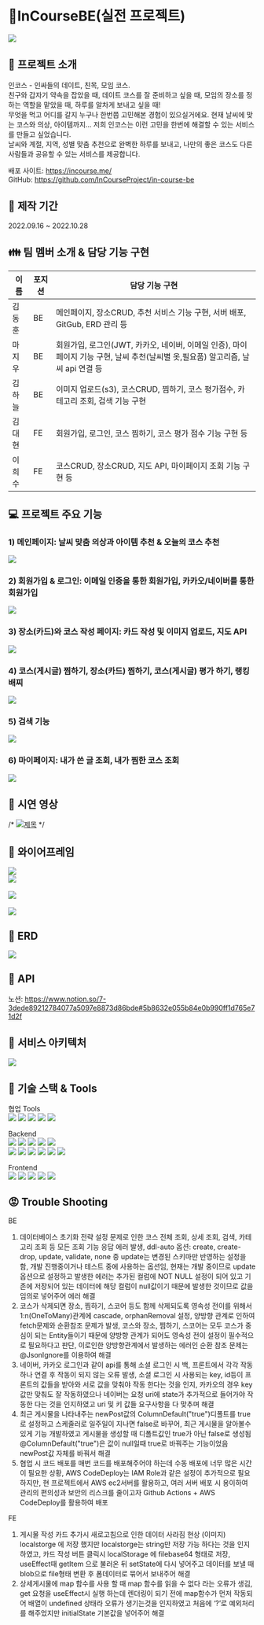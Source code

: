 # 📝InCourseBE(실전 프로젝트)   
<img src="https://user-images.githubusercontent.com/110077343/198350421-e607f10e-e4a4-49e7-a9dd-d6fc9dad2c09.jpg"></img><br/>  

📌 프로젝트 소개
------------- 
인코스 - 인싸들의 데이트, 친목, 모임 코스.    
친구와 갑자기 약속을 잡았을 때, 데이트 코스를 잘 준비하고 싶을 때, 모임의 장소를 정하는 역할을 맡았을 때, 하루를 알차게 보내고 싶을 때!  
무엇을 먹고 어디를 갈지 누구나 한번쯤 고민해본 경험이 있으실거에요. 
현재 날씨에 맞는 코스와 의상, 아이템까지... 저희 인코스는 이런 고민을 한번에 해결할 수 있는 서비스를 만들고 싶었습니다.  
날씨와 계절, 지역, 성별 맞춤 추천으로 완벽한 하루를 보내고, 나만의 좋은 코스도 다른 사람들과 공유할 수 있는 서비스를 제공합니다.

배포 사이트: https://incourse.me/  
GitHub: https://github.com/InCourseProject/in-course-be

:date: 제작 기간
-------------   
2022.09.16 ~ 2022.10.28 

:family: 팀 멤버 소개 & 담당 기능 구현
-------------   
|이름|포지션|담당 기능 구현|
|------|---|---|
|김동훈|BE|메인페이지, 장소CRUD, 추천 서비스 기능 구현, 서버 배포, GitGub, ERD 관리 등|
|마지우|BE|회원가입, 로그인(JWT, 카카오, 네이버, 이메일 인증), 마이페이지 기능 구현, 날씨 추천(날씨별 옷,필요품) 알고리즘, 날씨 api 연결  등|
|김하늘|BE|이미지 업로드(s3), 코스CRUD, 찜하기, 코스 평가점수, 카테고리 조회, 검색 기능 구현|
|김대현|FE|회원가입, 로그인, 코스 찜하기, 코스 평가 점수 기능 구현 등|
|이희수|FE|코스CRUD, 장소CRUD, 지도 API, 마이페이지 조회 기능 구현 등|

:computer: 프로젝트 주요 기능
-------------  
### 1) 메인페이지: 날씨 맞춤 의상과 아이템 추천 & 오늘의 코스 추천   
<img src="https://user-images.githubusercontent.com/110077343/198362950-d1467af3-881a-4d55-a1e6-ee5138171dfd.png"></img><br/>       
### 2) 회원가입 & 로그인: 이메일 인증을 통한 회원가입, 카카오/네이버를 통한 회원가입
<img src="https://user-images.githubusercontent.com/110077343/198349330-6db61e66-4cb4-4eb6-b87e-4e118cc0370b.jpg"></img><br/>     
### 3) 장소(카드)와 코스 작성 페이지: 카드 작성 및 이미지 업로드, 지도 API
<img src="https://user-images.githubusercontent.com/110077343/198349450-6195dc47-0d3a-4ce3-a428-0ba565637a00.jpg"></img><br/>  
### 4) 코스(게시글) 찜하기, 장소(카드) 찜하기, 코스(게시글) 평가 하기, 랭킹 배찌
<img src="https://user-images.githubusercontent.com/110077343/198362817-1d660a39-2931-4a6b-a933-5029fed0446e.png"></img><br/>     
### 5) 검색 기능
<img src="https://user-images.githubusercontent.com/110077343/198350233-c608ffe6-09cb-4586-b150-ce640fd030e7.jpg"></img><br/>      
### 6) 마이페이지: 내가 쓴 글 조회, 내가 찜한 코스 조회   
<img src="https://user-images.githubusercontent.com/110077343/198358995-b5f9043c-714e-4b05-97ba-1fc9fe70a68f.png"></img><br/>  

:movie_camera: 시연 영상
-------------  
/* [![제목](http://img.youtube.com/vi/유튜브썸네일.jpg)](https://www.youtube.com/watch?v=고유번호) */

:green_book: 와이어프레임
------------- 
<img src="https://user-images.githubusercontent.com/110077343/194228885-47af482a-5ab7-4dc7-aa79-4c0b2cdf06ba.png"></img><br/> 
<img src="https://user-images.githubusercontent.com/110077343/194229015-aa30c001-e99c-42e9-8c27-621d6b81d1d0.png"></img><br/>  
<img src="https://user-images.githubusercontent.com/110077343/194229116-226d747d-f463-43ee-87b9-31a6c3497142.png"></img><br/>  
<img src="https://user-images.githubusercontent.com/110077343/194229157-00f698b1-3036-4892-a880-41118112b11e.png"></img><br/>  

:blue_book: ERD
-------------
<img src="https://user-images.githubusercontent.com/110077343/198515914-17525309-4c2d-4425-8c0f-fbba0c9d3890.png"></img><br/>  

:orange_book: API
------------- 
노션: https://www.notion.so/7-3dede89212784077a5097e8873d86bde#5b8632e055b84e0b990ff1d765e71d2f

:ledger: 서비스 아키텍처
-------------
<img src="https://user-images.githubusercontent.com/110077343/198351688-680dc28f-3f0c-4e92-9797-8e84f726088c.png"></img><br/>  


:construction_worker: 기술 스택 & Tools
------------- 
협업 Tools       
<img src="https://img.shields.io/badge/Notion-000000?style=for-the-badge&logo=Notion&logoColor=white">
<img src="https://img.shields.io/badge/Google Sheets-34A853?style=for-the-badge&logo=Google Sheets&logoColor=white">
<img src="https://img.shields.io/badge/Git-F05032?style=for-the-badge&logo=Git&logoColor=white">
<img src="https://img.shields.io/badge/GitHub-181717?style=for-the-badge&logo=GitHub&logoColor=white">
<img src="https://img.shields.io/badge/Sourcetree-0052CC?style=for-the-badge&logo=Sourcetree&logoColor=white">     

Backend   
<img src="https://img.shields.io/badge/Java11-007396?style=for-the-badge&logo=Java11&logoColor=white">
<img src="https://img.shields.io/badge/Spring-6DB33F?style=for-the-badge&logo=Spring&logoColor=white">
<img src="https://img.shields.io/badge/Spring Boot-6DB33F?style=for-the-badge&logo=Spring Boot&logoColor=white">
<img src="https://img.shields.io/badge/Spring Security-6DB33F?style=for-the-badge&logo=Spring Security&logoColor=white">
<img src="https://img.shields.io/badge/JSON Web Tokens-000000?style=for-the-badge&logo=JSON Web Tokens&logoColor=white">  
<img src="https://img.shields.io/badge/Amazon EC2-FF9900?style=for-the-badge&logo=Amazon EC2&logoColor=white">
<img src="https://img.shields.io/badge/Ubuntu-E95420?style=for-the-badge&logo=Ubuntu&logoColor=white">
<img src="https://img.shields.io/badge/Amazon S3-569A31?style=for-the-badge&logo=Amazon S3&logoColor=white">
<img src="https://img.shields.io/badge/MySQL-4479A1?style=for-the-badge&logo=MySQL&logoColor=white"> 
<img src="https://img.shields.io/badge/IntelliJ IDEA-000000?style=for-the-badge&logo=IntelliJ IDEA&logoColor=white"> 
<img src="https://img.shields.io/badge/Postman-FF6C37?style=for-the-badge&logo=Postman&logoColor=white"> 


Frontend    
<img src="https://img.shields.io/badge/React-61DAFB?style=for-the-badge&logo=React&logoColor=white">
<img src="https://img.shields.io/badge/JavaScript-F7DF1E?style=for-the-badge&logo=JavaScript&logoColor=white">
<img src="https://img.shields.io/badge/Axios-5A29E4?style=for-the-badge&logo=Axios&logoColor=white">
<img src="https://img.shields.io/badge/Redux-764ABC?style=for-the-badge&logo=Redux&logoColor=white">
<img src="https://img.shields.io/badge/React Router-CA4245?style=for-the-badge&logo=React Router&logoColor=white">

        
          

:rage: Trouble Shooting
------------- 
BE  
1) 데이터베이스 초기화 전략 설정 문제로 인한 코스 전체 조회, 상세 조회,  검색, 카테고리 조회 등 모든 조회 기능 응답 에러 발생, ddl-auto 옵션: create, create-drop, update, validate, none 중 update는 변경된 스키마만 반영하는 설정을 함, 개발 진행중이거나 테스트 중에 사용하는 옵션임, 현재는 개발 중이므로 update옵션으로 설정하고 발생한 에러는 추가된 컬럼에 NOT NULL 설정이 되어 있고 기존에 저장되어 있는 데이터에 해당 컬럼이 null값이기 때문에 발생한 것이므로 값을 임의로 넣어주어 에러 해결
2) 코스가 삭제되면 장소, 찜하기, 스코어 등도 함께 삭제되도록 영속성 전이를 위해서 1:n(OneToMany)관계에 cascade, orphanRemoval 설정, 양방향 관계로 인하여 fetch문제와 순환참조 문제가 발생, 코스와 장소, 찜하기, 스코어는 모두 코스가 중심이 되는 Entity들이기 때문에 양방향 관계가 되어도 영속성 전이 설정이 필수적으로 필요하다고 판단, 이로인한 양방향관계에서 발생하는 에러인 순환 참조 문제는 @JsonIgnore를 이용하여 해결   
3) 네이버, 카카오 로그인과 같이 api를 통해 소셜 로그인 시 백, 프론트에서 각각 작동하나 연결 후 작동이 되지 않는 오류 발생, 소셜 로그인 시 사용되는 key, id등이 프론트의 값들을 받아와 서로 값을 맞춰야 작동 한다는 것을 인지, 카카오의 경우 key값만 맞춰도 잘 작동하였으나 네이버는 요청 uri에 state가 추가적으로 들어가야 작동한 다는 것을 인지하였고 uri 및 키 값들 요구사항을 다 맞추며 해결    
4) 최근 게시물을 나타내주는 newPost값의 ColumnDefault("true")디폴트를 true로 설정하고 스케줄러로 일주일이 지나면 false로 바꾸어, 최근 게시물을 알아볼수 있게 기능 개발하였고 게시물을 생성할 때 디폴트값인 true가 아닌 false로 생성됨 @ColumnDefault("true")은 값이 null일때 true로 바꿔주는 기능이었음 newPost값 자체를 바꿔서 해결   
5) 협업 시 코드 배포를 매번 코드를 배포해주어야 하는데 수동 배포에 너무 많은 시간이 필요한 상황, AWS CodeDeploy는 IAM Role과 같은 설정이 추가적으로 필요하지만, 현 프로젝트에서 AWS ec2서버를 활용하고, 여러 서버 배포 시 용이하여 관리의 편의성과 보안의 리스크를 줄이고자 Github Actions + AWS CodeDeploy를 활용하여 배포

   
FE  
1) 게시물 작성 카드 추가시 새로고침으로 인한 데이터 사라짐 현상 (이미지) localstorge 에 저장 했지만 localstorge는 string만 저장 가능 하다는 것을 인지하였고, 카드 작성 버튼 클릭시 localStorage 에 filebase64 형태로 저장, useEffect때 getItem 으로 불러온 뒤 setState에 다시 넣어주고 데이터를 보낼 때 blob으로 file형태 변환 후 폼데이터로 묶어서 보내주어 해결 
2) 상세게시물에 map 함수를 사용 할 때 map 함수를 읽을 수 없다 라는 오류가 생김, get 요청을 useEffect시 실행 하는데 렌더링이 되기 전에 map함수가 먼저 작동되어 배열이 undefined 상태라 오류가 생기는것을 인지하였고 처음에 ‘?’로 예외처리를 해주었지만 initialState 기본값을 넣어주어 해결      
